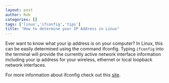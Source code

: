 ```yaml
---
layout: post
author: Rob
categories: []
tags: ['linux','ifconfig','tips']
title: "How to determine your IP Address in Linux"
---
```

Ever want to know what your ip address is on your computer? In Linux, this can be easily determined using the command ifconfig. Typing `ifconfig` into the terminal will provide the currently active network interface information including your ip address for your wireless, ethernet or local loopback network interfaces.

For more information about ifconfig check out this [site](http://www.computerhope.com/unix/uifconfi.htm).

